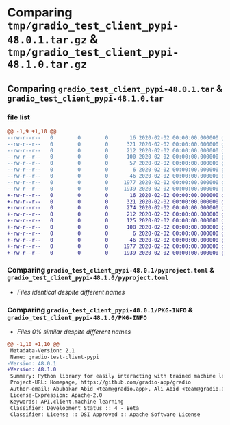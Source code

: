 # Comparing `tmp/gradio_test_client_pypi-48.0.1.tar.gz` & `tmp/gradio_test_client_pypi-48.1.0.tar.gz`

## Comparing `gradio_test_client_pypi-48.0.1.tar` & `gradio_test_client_pypi-48.1.0.tar`

### file list

```diff
@@ -1,9 +1,10 @@
--rw-r--r--   0        0        0       16 2020-02-02 00:00:00.000000 gradio_test_client_pypi-48.0.1/README.md
--rw-r--r--   0        0        0      321 2020-02-02 00:00:00.000000 gradio_test_client_pypi-48.0.1/requirements.txt
--rw-r--r--   0        0        0      212 2020-02-02 00:00:00.000000 gradio_test_client_pypi-48.0.1/gradio-test-client-pypi/__init__.py
--rw-r--r--   0        0        0      100 2020-02-02 00:00:00.000000 gradio_test_client_pypi-48.0.1/gradio-test-client-pypi/package.json
--rw-r--r--   0        0        0       57 2020-02-02 00:00:00.000000 gradio_test_client_pypi-48.0.1/gradio-test-client-pypi/util.py
--rw-r--r--   0        0        0        6 2020-02-02 00:00:00.000000 gradio_test_client_pypi-48.0.1/gradio-test-client-pypi/version.txt
--rw-r--r--   0        0        0       46 2020-02-02 00:00:00.000000 gradio_test_client_pypi-48.0.1/.gitignore
--rw-r--r--   0        0        0     1977 2020-02-02 00:00:00.000000 gradio_test_client_pypi-48.0.1/pyproject.toml
--rw-r--r--   0        0        0     1939 2020-02-02 00:00:00.000000 gradio_test_client_pypi-48.0.1/PKG-INFO
+-rw-r--r--   0        0        0       16 2020-02-02 00:00:00.000000 gradio_test_client_pypi-48.1.0/README.md
+-rw-r--r--   0        0        0      321 2020-02-02 00:00:00.000000 gradio_test_client_pypi-48.1.0/requirements.txt
+-rw-r--r--   0        0        0      274 2020-02-02 00:00:00.000000 gradio_test_client_pypi-48.1.0/gradio-test-client-pypi/CHANGELOG.md
+-rw-r--r--   0        0        0      212 2020-02-02 00:00:00.000000 gradio_test_client_pypi-48.1.0/gradio-test-client-pypi/__init__.py
+-rw-r--r--   0        0        0      125 2020-02-02 00:00:00.000000 gradio_test_client_pypi-48.1.0/gradio-test-client-pypi/package.json
+-rw-r--r--   0        0        0      108 2020-02-02 00:00:00.000000 gradio_test_client_pypi-48.1.0/gradio-test-client-pypi/util.py
+-rw-r--r--   0        0        0        6 2020-02-02 00:00:00.000000 gradio_test_client_pypi-48.1.0/gradio-test-client-pypi/version.txt
+-rw-r--r--   0        0        0       46 2020-02-02 00:00:00.000000 gradio_test_client_pypi-48.1.0/.gitignore
+-rw-r--r--   0        0        0     1977 2020-02-02 00:00:00.000000 gradio_test_client_pypi-48.1.0/pyproject.toml
+-rw-r--r--   0        0        0     1939 2020-02-02 00:00:00.000000 gradio_test_client_pypi-48.1.0/PKG-INFO
```

### Comparing `gradio_test_client_pypi-48.0.1/pyproject.toml` & `gradio_test_client_pypi-48.1.0/pyproject.toml`

 * *Files identical despite different names*

### Comparing `gradio_test_client_pypi-48.0.1/PKG-INFO` & `gradio_test_client_pypi-48.1.0/PKG-INFO`

 * *Files 0% similar despite different names*

```diff
@@ -1,10 +1,10 @@
 Metadata-Version: 2.1
 Name: gradio-test-client-pypi
-Version: 48.0.1
+Version: 48.1.0
 Summary: Python library for easily interacting with trained machine learning models
 Project-URL: Homepage, https://github.com/gradio-app/gradio
 Author-email: Abubakar Abid <team@gradio.app>, Ali Abid <team@gradio.app>, Ali Abdalla <team@gradio.app>, Dawood Khan <team@gradio.app>, Ahsen Khaliq <team@gradio.app>, Pete Allen <team@gradio.app>, Freddy Boulton <team@gradio.app>
 License-Expression: Apache-2.0
 Keywords: API,client,machine learning
 Classifier: Development Status :: 4 - Beta
 Classifier: License :: OSI Approved :: Apache Software License
```

